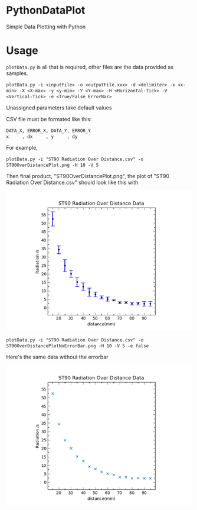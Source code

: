 # PythonDataPlot
Simple Data Plotting with Python

# Usage

`plotData.py` is all that is required, other files are the data provided as samples.

```
plotData.py -i <inputFile> -o <outputFile.xxx> -d <delimiter> -x <x-min> -X <X-max> -y <y-min> -Y <Y-max> -H <Horizontal-Tick> -V <Vertical-Tick> -e <True/False ErrorBar>
```
Unassigned parameters take default values


CSV file must be formated like this:
```
DATA_X, ERROR_X, DATA_Y, ERROR_Y
x     , dx     , y     , dy
```
For example,

```
plotData.py -i "ST90 Radiation Over Distance.csv" -o ST90OverDistancePlot.png -H 10 -V 5
```
Then final product, "ST90OverDistancePlot.png", the plot of "ST90 Radiation Over Distance.csv" should look like this with

![SampleData](ST90OverDistancePlot.png)

```
plotData.py -i "ST90 Radiation Over Distance.csv" -o ST90OverDistancePlotNoErrorBar.png -H 10 -V 5 -e false
```
Here's the same data without the errorbar

![SampleData](ST90OverDistancePlotNoErrorBar.png)